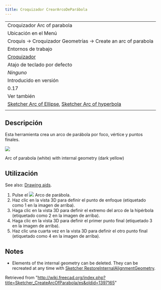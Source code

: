 ```yaml
---
title: Croquizador CrearArcoDeParábola
---
```

|  |
| --- |
| Croquizador Arc of parabola |
| Ubicación en el Menú |
| Croquis → Croquizador Geometrías → Create an arc of parabola |
| Entornos de trabajo |
| [Croquizador](/Sketcher_Workbench/es "Sketcher Workbench/es") |
| Atajo de teclado por defecto |
| *Ninguno* |
| Introducido en versión |
| 0.17 |
| Ver también |
| [Sketcher Arc of Ellipse](/Sketcher_CreateArcOfEllipse/es "Sketcher CreateArcOfEllipse/es"), [Sketcher Arc of hyperbola](/Sketcher_CreateArcOfHyperbola/es "Sketcher CreateArcOfHyperbola/es") |
|  |

## Descripción

Esta herramienta crea un arco de parábola por foco, vértice y puntos finales.

![](/images/Sketcher_CreateArcOfParabola_Example.png)

Arc of parabola (white) with internal geometry (dark yellow)

## Utilización

See also: [Drawing aids](/Sketcher_Workbench#Drawing_aids "Sketcher Workbench").

1. Pulse el ![](/images/Sketcher_CreateArcOfParabola.svg) Arco de parábola.
2. Haz clic en la vista 3D para definir el punto de enfoque (etiquetado como 1 en la imagen de arriba).
3. Haga clic en la vista 3D para definir el extremo del arco de la hipérbola (etiquetado como 2 en la imagen de arriba).
4. Haga clic en la vista 3D para definir el primer punto final (etiquetado 3 en la imagen de arriba).
5. Haz clic una cuarta vez en la vista 3D para definir el otro punto final (etiquetado como 4 en la imagen de arriba).

## Notes

* Elements of the internal geometry can be deleted. They can be recreated at any time with [Sketcher RestoreInternalAlignmentGeometry](/Sketcher_RestoreInternalAlignmentGeometry "Sketcher RestoreInternalAlignmentGeometry").

Retrieved from "<http://wiki.freecad.org/index.php?title=Sketcher_CreateArcOfParabola/es&oldid=1397165>"